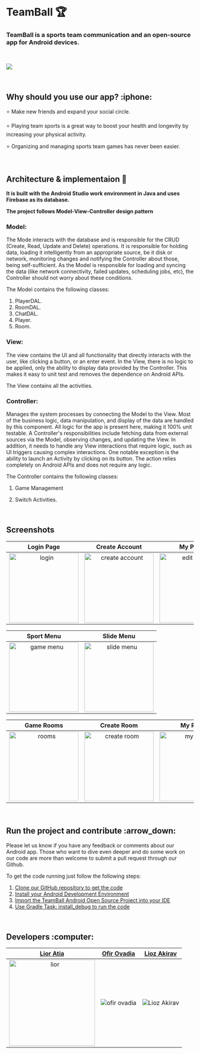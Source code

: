 <h1> TeamBall 🏆</h1>

<h3> TeamBall is a sports team communication and an open-source app for Android devices.</h3>

<br>

<p align="left">
<img src="https://i.postimg.cc/SQtq0FLD/pp.jpg" />
</p>

<br>

<h2> Why should you use our app? :iphone:</h2>

:star: Make new friends and expand your social circle.

:star: Playing team sports is a great way to boost your health and longevity by increasing your physical activity.

:star: Organizing and managing sports team games has never been easier.

<br>

<h2> Architecture & implementaion 👷 </h2>

**It is built with the Android Studio work environment in Java and uses Firebase as its database.**

**The project follows Model-View-Controller design pattern**

<h3> Model: </h3>

The Mode interacts with the database and is responsible for the CRUD (Create, Read, Update and Delete) operations.
It is responsible for holding data, loading it intelligently from an appropriate source, be it disk or network, monitoring changes and notifying the Controller about those, being self-sufficient. As the Model is responsible for loading and syncing the data (like network connectivity, failed updates, scheduling jobs, etc), the Controller should not worry about these conditions.

The Model contains the following classes:
1. PlayerDAL. 
2. RoomDAL.
3. ChatDAL.
4. Player.
5. Room.

<h3> View: </h3>

The view contains the UI and all functionality that directly interacts with the user, like clicking a button, or an enter event.
In the View, there is no logic to be applied, only the ability to display data provided by the Controller.
This makes it easy to unit test and removes the dependence on Android APIs.

The View contains all the activities.

<h3> Controller: </h3>

Manages the system processes by connecting the Model to the View.
Most of the business logic, data manipulation, and display of the data are handled by this component. All logic for the app is present here, making it 100% unit testable. A Controller's responsibilities include fetching data from external sources via the Model, observing changes, and updating the View. In addition, it needs to handle any View interactions that require logic, such as UI triggers causing complex interactions. One notable exception is the ability to launch an Activity by clicking on its button. The action relies completely on Android APIs and does not require any logic. 

The Controller contains the following classes:

1. Game Management

2. Switch Activities.

<br>

<h2> Screenshots </h2>

|                                                                Login Page                                                                 |                                                                   Create Account                                                                   |                                                                    My Profile                                                                    |                                                                  Edit Profile                                                                  |
| :---------------------------------------------------------------------------------------------------------------------------------------: | :------------------------------------------------------------------------------------------------------------------------------------------------: | :----------------------------------------------------------------------------------------------------------------------------------------------: | :--------------------------------------------------------------------------------------------------------------------------------------------: |
| <img width="186" alt="login" src="https://user-images.githubusercontent.com/73709686/147588110-4de4ad72-d1d0-49d7-b0d9-6d4497d16cb1.PNG"> | <img width="186" alt="create account" src="https://user-images.githubusercontent.com/73709686/147588285-770dc5ed-14fe-4d0f-8169-641d8a31d7ad.PNG"> | <img width="186" alt="edit profile" src="https://user-images.githubusercontent.com/73709686/147591698-84ebd88d-8aef-4189-9d49-3b7bf7711211.PNG"> | <img width="186" alt="my profile" src="https://user-images.githubusercontent.com/73709686/147591564-9cd4ff06-c13e-4fcc-865a-d4ebf5934dd4.PNG"> |

|                                                                  Sport Menu                                                                   |                                                                   Slide Menu                                                                   |
| :-------------------------------------------------------------------------------------------------------------------------------------------: | :--------------------------------------------------------------------------------------------------------------------------------------------: |
| <img width="186" alt="game menu" src="https://user-images.githubusercontent.com/73709686/147591591-7b9a85cd-f308-4094-a9fd-30afb0cf2be1.PNG"> | <img width="186" alt="slide menu" src="https://user-images.githubusercontent.com/73709686/147594707-aa243ffd-65f3-4519-a94c-7e806f284b12.PNG"> |

|                                                                Game Rooms                                                                 |                                                                   Create Room                                                                   |                                                                   My Room                                                                   |                                                                   Chat                                                                   |
| :---------------------------------------------------------------------------------------------------------------------------------------: | :---------------------------------------------------------------------------------------------------------------------------------------------: | :-----------------------------------------------------------------------------------------------------------------------------------------: | :--------------------------------------------------------------------------------------------------------------------------------------: |
| <img width="186" alt="rooms" src="https://user-images.githubusercontent.com/73709686/147591633-0d330aef-c27e-4fa8-8e6f-cbfbd5ba40c5.PNG"> | <img width="186" alt="create room" src="https://user-images.githubusercontent.com/73709686/147591615-dcff6b37-59d0-45cc-9222-63a3b78667ee.PNG"> | <img width="186" alt="my room" src="https://user-images.githubusercontent.com/73709686/147591662-66b6f98a-655c-4bd6-b7f1-0c3cb48be35d.PNG"> | <img width="186" alt="chat" src="https://user-images.githubusercontent.com/73709686/147591714-0d4e0e7c-5784-4a01-8608-79b24e6c3077.PNG"> |

<br>

<h2> Run the project and contribute :arrow_down: </h2>
Please let us know if you have any feedback or comments about our Android app.  
Those who want to dive even deeper and do some work on our code are more than welcome to submit a pull request through our Github.

<br>

To get the code running just follow the following steps:

1. [Clone our GitHub repository to get the code](https://docs.github.com/en/repositories/creating-and-managing-repositories/cloning-a-repository)
2. [Install your Android Development Environment](https://developer.android.com/topic/google-play-instant/getting-started/instant-enabled-app-bundle)
3. [Import the TeamBall Android Open Source Project into your IDE](https://developer.android.com/studio/projects/create-project.html#ImportAProject)
4. [Use Gradle Task: install_debug to run the code](https://developer.android.com/studio/run/index.html#gradle-console)

<br>

<h2> Developers :computer: </h2>

|                                                                 [Lior Atia](https://github.com/LiorAtiya)                                                                  |                                                      [Ofir Ovadia](https://github.com/OfirOvadia96)                                                      |                                                      [Lioz Akirav](https://github.com/Lioo7)                                                      |
| :----------------------------------------------------------------------------------------------------------------------------------------: | :-------------------------------------------------------------------------------------------------------------------: | :-------------------------------------------------------------------------------------------------------------------: |
| <img width="230px" alt="lior" src="https://i.ibb.co/518851r/147595067-1e24da2c-60e1-4cd4-9b8d-c5fc42bf550b-1-1.png"> | ![ofir ovadia](https://user-images.githubusercontent.com/73709686/147595172-f46d6c55-3a23-46bc-9f2b-a023e8f691d6.png)| ![Lioz Akirav](https://i.ibb.co/HqrPRyH/147595777-5e237203-7eee-4c11-b680-edda12b83979-2.png) |
